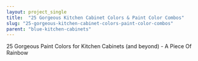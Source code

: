 ```yaml
---
layout: project_single
title:  "25 Gorgeous Kitchen Cabinet Colors & Paint Color Combos"
slug: "25-gorgeous-kitchen-cabinet-colors-paint-color-combos"
parent: "blue-kitchen-cabinets"
---
```

25 Gorgeous Paint Colors for Kitchen Cabinets (and beyond) - A Piece Of Rainbow